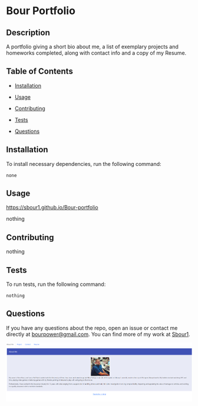 # Bour Portfolio
  
  
  ## Description
  
  A portfolio giving a short bio about me, a list of exemplary projects and homeworks completed, along with contact info and a copy of my Resume.
  
  ## Table of Contents 
  
  * [Installation](#installation)
  
  * [Usage](#usage)
  
  * [Contributing](#contributing)
  
  * [Tests](#tests)
  
  * [Questions](#questions)
  
  ## Installation
  
  To install necessary dependencies, run the following command:
  
  ```
  none
  ```
  
  ## Usage

  https://sbour1.github.io/Bour-portfolio
  
  nothing
  
  
    
  ## Contributing
  
  nothing
  
  ## Tests
  
  To run tests, run the following command:
  
  ```
  nothing
  ```
  
  ## Questions
  
  If you have any questions about the repo, open an issue or contact me directly at bourpower@gmail.com. You can find more of my work at [Sbour1](https://github.com/Sbour1/).
  
  
<img src="./src/images/screenshot.png" alt="Portfolio Screenshot"/>
